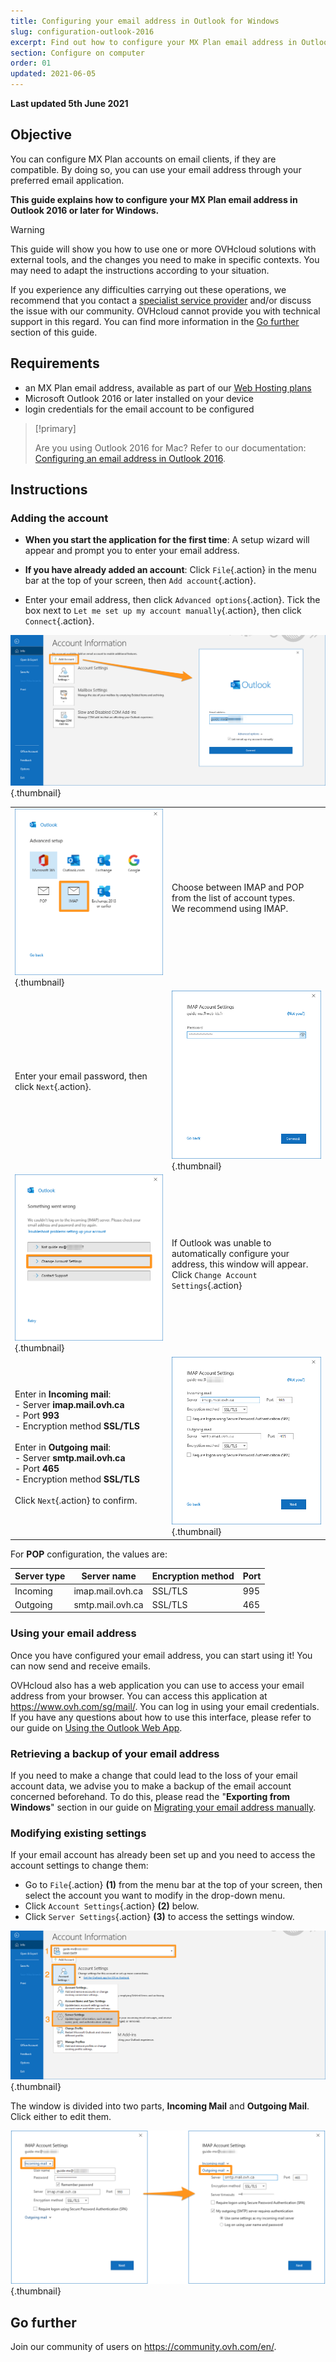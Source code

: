 ```yaml
---
title: Configuring your email address in Outlook for Windows
slug: configuration-outlook-2016
excerpt: Find out how to configure your MX Plan email address in Outlook for Windows
section: Configure on computer
order: 01
updated: 2021-06-05
---
```


**Last updated 5th June 2021**

## Objective

You can configure MX Plan accounts on email clients, if they are compatible. By doing so, you can use your email address through your preferred email application.

**This guide explains how to configure your MX Plan email address in Outlook 2016 or later for Windows.**


> [!warning]
> This guide will show you how to use one or more OVHcloud solutions with external tools, and the changes you need to make in specific contexts. You may need to adapt the instructions according to your situation.
>
> If you experience any difficulties carrying out these operations, we recommend that you contact a [specialist service provider](https://partner.ovhcloud.com/en-sg/directory/) and/or discuss the issue with our community. OVHcloud cannot provide you with technical support in this regard. You can find more information in the [Go further](#gofurther) section of this guide.
>


## Requirements

- an MX Plan email address, available as part of our [Web Hosting plans](https://www.ovhcloud.com/en-sg/web-hosting/)
- Microsoft Outlook 2016 or later installed on your device
- login credentials for the email account to be configured
 
> [!primary]
>
> Are you using Outlook 2016 for Mac? Refer to our documentation: [Configuring an email address in Outlook 2016](../configuration-outlook-2016-mac/).
>

## Instructions

### Adding the account

- **When you start the application for the first time**: A setup wizard will appear and prompt you to enter your email address.

- **If you have already added an account**: Click `File`{.action} in the menu bar at the top of your screen, then `Add account`{.action}.

- Enter your email address, then click `Advanced options`{.action}. Tick the box next to `Let me set up my account manually`{.action}, then click `Connect`{.action}. 

![Outlook](images/config-outlook-mxplan01.png){.thumbnail}

| | |
|---|---|
|![Outlook](images/config-outlook-mxplan02.png){.thumbnail}|Choose between IMAP and POP from the list of account types. <br>We recommend using IMAP.|
|Enter your email password, then click `Next`{.action}. |![Outlook](images/config-outlook-mxplan03.png){.thumbnail}|
|![Outlook](images/config-outlook-mxplan04.png){.thumbnail}|If Outlook was unable to automatically configure your address, this window will appear. <br>Click `Change Account Settings`{.action} |
|Enter in **Incoming mail**: <br>- Server **imap.mail.ovh.ca** <br>- Port **993**<br>- Encryption method **SSL/TLS**<br><br>Enter in **Outgoing mail**: <br>- Server **smtp.mail.ovh.ca** <br>- Port **465**<br>- Encryption method **SSL/TLS**<br><br>Click `Next`{.action} to confirm. |![Outlook](images/config-outlook-mxplan05-ca.png){.thumbnail}|


For **POP** configuration, the values are:

|Server type|Server name|Encryption method|Port|
|---|---|---|---|
|Incoming|imap.mail.ovh.ca|SSL/TLS|995|
|Outgoing|smtp.mail.ovh.ca|SSL/TLS|465|

### Using your email address

Once you have configured your email address, you can start using it! You can now send and receive emails.

OVHcloud also has a web application you can use to access your email address from your browser. You can access this application at <https://www.ovh.com/sg/mail/>. You can log in using your email credentials. If you have any questions about how to use this interface, please refer to our guide on [Using the Outlook Web App](https://docs.ovh.com/gb/en/microsoft-collaborative-solutions/exchange_2016_outlook_web_app_user_guide/).

### Retrieving a backup of your email address

If you need to make a change that could lead to the loss of your email account data, we advise you to make a backup of the email account concerned beforehand. To do this, please read the "**Exporting from Windows**" section in our guide on [Migrating your email address manually](../migrate-email-addresses-manually/#exporting-from-windows).


### Modifying existing settings

If your email account has already been set up and you need to access the account settings to change them:

- Go to `File`{.action} **(1)** from the menu bar at the top of your screen, then select the account you want to modify in the drop-down menu.
- Click `Account Settings`{.action} **(2)** below.
- Click `Server Settings`{.action} **(3)** to access the settings window.

![Outlook](images/config-outlook-mxplan06.png){.thumbnail}

The window is divided into two parts, **Incoming Mail** and **Outgoing Mail**. Click either to edit them.

![Outlook](images/config-outlook-mxplan07-ca.png){.thumbnail}


## Go further <a name="gofurther"></a>

Join our community of users on <https://community.ovh.com/en/>.
